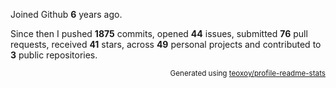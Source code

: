 Joined Github **6** years ago.

Since then I pushed **1875** commits, opened **44** issues, submitted **76** pull requests, received **41** stars, across **49** personal projects and contributed to **3** public repositories.

<p align="right"><sub>Generated using <a href="https://github.com/marketplace/actions/profile-readme-stats">teoxoy/profile-readme-stats</a></sub></p>
